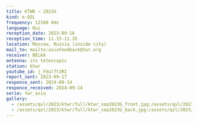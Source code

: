 ```yaml
---
title: KTWR — 2023G
kind: e-QSL
frequency: 12160 kHz
language: Hui
reception_date: 2023-09-16
reception_time: 11.15-11.35
location: Moscow, Russia (inside city)
mail_to: mailto:asiafeedback@twr.org
receiver: BELKA
antenna: its telescopic
station: ktwr
youtube_id: j_Fdulft2RI
report_sent: 2023-09-17
responce_sent: 2024-09-14
responce_received: 2024-09-14
serie: twr_asia
gallery:
  - /assets/qsl/2023/ktwr/full/ktwr_sep2023G_front.jpg:/assets/qsl/2023/ktwr/small/ktwr_sep2023G_front.jpg
  - /assets/qsl/2023/ktwr/full/ktwr_sep2023G_back.jpg:/assets/qsl/2023/ktwr/small/ktwr_sep2023G_back.jpg
---
```

